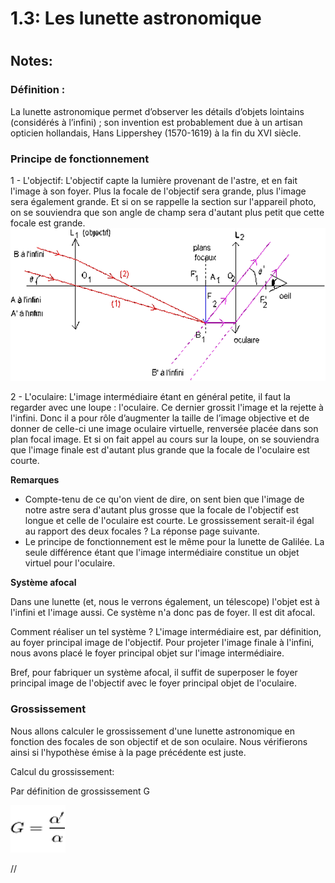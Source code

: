 
1.3: Les lunette astronomique
=============================

# 

## Notes:


### Définition : 
La lunette astronomique permet d’observer les détails d’objets lointains (considérés à l’infini) ; son invention est probablement due à un artisan opticien hollandais, Hans Lippershey (1570-1619) à la fin du XVI siècle.

### Principe de fonctionnement

1 - L'objectif: 
L'objectif capte la lumière provenant de l'astre, et en fait l'image   à son foyer.
Plus la focale de l'objectif sera grande, plus l'image sera également grande. Et si on se rappelle la section sur l'appareil photo, on se souviendra que son angle de champ sera d'autant plus petit que cette focale est grande.
![](https://raw.githubusercontent.com/inimaga/Karandoula-File-Repo/main/Images/G10/Physique/10.2.1.3.5.A.png)
 
2 - L'oculaire: 
L'image intermédiaire   étant en général petite, il faut la regarder avec une loupe : l'oculaire. Ce dernier grossit l'image et la rejette à l'infini. Donc il a pour rôle d’augmenter la taille de l’image objective et de donner de celle-ci une image oculaire virtuelle, renversée placée dans son plan focal image.
Et si on fait appel au cours sur la loupe, on se souviendra que l'image finale   est d'autant plus grande que la focale de l'oculaire est courte.

**Remarques**

* Compte-tenu de ce qu'on vient de dire, on sent bien que l'image de notre astre sera d'autant plus grosse que la focale de l'objectif est longue et celle de l'oculaire est courte. Le grossissement serait-il égal au rapport des deux focales ? La réponse page suivante.
* Le principe de fonctionnement est le même pour la lunette de Galilée. La seule différence étant que l'image intermédiaire   constitue un objet virtuel pour l'oculaire.


**Système afocal**

Dans une lunette (et, nous le verrons également, un télescope) l'objet est à l'infini et l'image aussi. Ce système n'a donc pas de foyer. Il est dit afocal.

Comment réaliser un tel système ? L'image intermédiaire est, par définition, au foyer principal image de l'objectif. Pour projeter l'image finale   à l'infini, nous avons placé le foyer principal objet sur l'image intermédiaire.

Bref, pour fabriquer un système afocal, il suffit de superposer le foyer principal image de l'objectif avec le foyer principal objet de l'oculaire.

### Grossissement
Nous allons calculer le grossissement d'une lunette astronomique en fonction des focales de son objectif et de son oculaire. Nous vérifierons ainsi si l'hypothèse émise à la page précédente est juste.


Calcul du grossissement:

Par définition de grossissement G

![](https://raw.githubusercontent.com/inimaga/Karandoula-File-Repo/main/Images/G10/Physique/10.2.1.3.5.B.png)

//